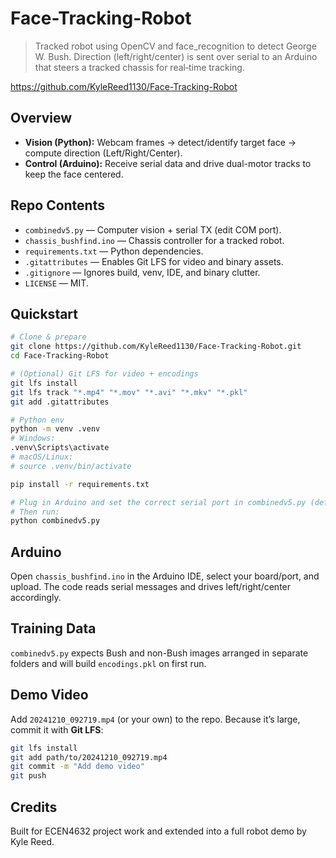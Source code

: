 # Face-Tracking-Robot

> Tracked robot using OpenCV and face_recognition to detect George W. Bush. Direction (left/right/center) is sent over serial to an Arduino that steers a tracked chassis for real‑time tracking.

https://github.com/KyleReed1130/Face-Tracking-Robot

## Overview
- **Vision (Python):** Webcam frames → detect/identify target face → compute direction (Left/Right/Center).
- **Control (Arduino):** Receive serial data and drive dual-motor tracks to keep the face centered.

## Repo Contents
- `combinedv5.py` — Computer vision + serial TX (edit COM port).
- `chassis_bushfind.ino` — Chassis controller for a tracked robot.
- `requirements.txt` — Python dependencies.
- `.gitattributes` — Enables Git LFS for video and binary assets.
- `.gitignore` — Ignores build, venv, IDE, and binary clutter.
- `LICENSE` — MIT.

## Quickstart
```bash
# Clone & prepare
git clone https://github.com/KyleReed1130/Face-Tracking-Robot.git
cd Face-Tracking-Robot

# (Optional) Git LFS for video + encodings
git lfs install
git lfs track "*.mp4" "*.mov" "*.avi" "*.mkv" "*.pkl"
git add .gitattributes

# Python env
python -m venv .venv
# Windows:
.venv\Scripts\activate
# macOS/Linux:
# source .venv/bin/activate

pip install -r requirements.txt

# Plug in Arduino and set the correct serial port in combinedv5.py (default 9600 baud)
# Then run:
python combinedv5.py
```

## Arduino
Open `chassis_bushfind.ino` in the Arduino IDE, select your board/port, and upload.
The code reads serial messages and drives left/right/center accordingly.

## Training Data
`combinedv5.py` expects Bush and non-Bush images arranged in separate folders and will build `encodings.pkl` on first run.

## Demo Video
Add `20241210_092719.mp4` (or your own) to the repo. Because it’s large, commit it with **Git LFS**:
```bash
git lfs install
git add path/to/20241210_092719.mp4
git commit -m "Add demo video"
git push
```

## Credits
Built for ECEN4632 project work and extended into a full robot demo by Kyle Reed.
